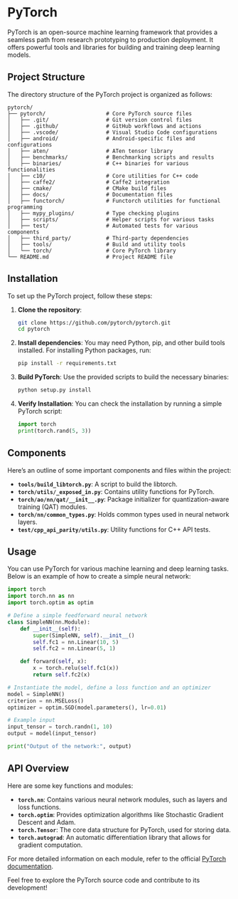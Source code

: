 # PyTorch

PyTorch is an open-source machine learning framework that provides a seamless path from research prototyping to production deployment. It offers powerful tools and libraries for building and training deep learning models.

## Project Structure
The directory structure of the PyTorch project is organized as follows:

```
pytorch/
├── pytorch/                   # Core PyTorch source files
│   ├── .git/                  # Git version control files
│   ├── .github/               # GitHub workflows and actions
│   ├── .vscode/               # Visual Studio Code configurations
│   ├── android/               # Android-specific files and configurations
│   ├── aten/                  # ATen tensor library
│   ├── benchmarks/            # Benchmarking scripts and results
│   ├── binaries/              # C++ binaries for various functionalities
│   ├── c10/                   # Core utilities for C++ code
│   ├── caffe2/                # Caffe2 integration
│   ├── cmake/                 # CMake build files
│   ├── docs/                  # Documentation files
│   ├── functorch/             # Functorch utilities for functional programming
│   ├── mypy_plugins/          # Type checking plugins
│   ├── scripts/               # Helper scripts for various tasks
│   ├── test/                  # Automated tests for various components
│   ├── third_party/           # Third-party dependencies
│   ├── tools/                 # Build and utility tools
│   └── torch/                 # Core PyTorch library
└── README.md                  # Project README file
```

## Installation
To set up the PyTorch project, follow these steps:

1. **Clone the repository**:
   ```bash
   git clone https://github.com/pytorch/pytorch.git
   cd pytorch
   ```

2. **Install dependencies**:
   You may need Python, pip, and other build tools installed. For installing Python packages, run:
   ```bash
   pip install -r requirements.txt
   ```

3. **Build PyTorch**:
   Use the provided scripts to build the necessary binaries:
   ```bash
   python setup.py install
   ```

4. **Verify Installation**:
   You can check the installation by running a simple PyTorch script:
   ```python
   import torch
   print(torch.rand(5, 3))
   ```

## Components
Here’s an outline of some important components and files within the project:

- **`tools/build_libtorch.py`**: A script to build the libtorch.
- **`torch/utils/_exposed_in.py`**: Contains utility functions for PyTorch.
- **`torch/ao/nn/qat/__init__.py`**: Package initializer for quantization-aware training (QAT) modules.
- **`torch/nn/common_types.py`**: Holds common types used in neural network layers.
- **`test/cpp_api_parity/utils.py`**: Utility functions for C++ API tests.

## Usage
You can use PyTorch for various machine learning and deep learning tasks. Below is an example of how to create a simple neural network:

```python
import torch
import torch.nn as nn
import torch.optim as optim

# Define a simple feedforward neural network
class SimpleNN(nn.Module):
    def __init__(self):
        super(SimpleNN, self).__init__()
        self.fc1 = nn.Linear(10, 5)
        self.fc2 = nn.Linear(5, 1)

    def forward(self, x):
        x = torch.relu(self.fc1(x))
        return self.fc2(x)

# Instantiate the model, define a loss function and an optimizer
model = SimpleNN()
criterion = nn.MSELoss()
optimizer = optim.SGD(model.parameters(), lr=0.01)

# Example input
input_tensor = torch.randn(1, 10)
output = model(input_tensor)

print("Output of the network:", output)
```

## API Overview
Here are some key functions and modules:

- **`torch.nn`**: Contains various neural network modules, such as layers and loss functions.
- **`torch.optim`**: Provides optimization algorithms like Stochastic Gradient Descent and Adam.
- **`torch.Tensor`**: The core data structure for PyTorch, used for storing data.
- **`torch.autograd`**: An automatic differentiation library that allows for gradient computation.

For more detailed information on each module, refer to the official [PyTorch documentation](https://pytorch.org/docs/stable/index.html). 

Feel free to explore the PyTorch source code and contribute to its development!